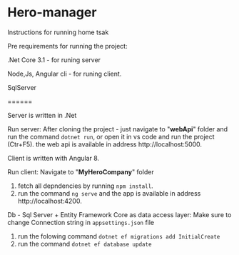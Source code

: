 # Hero-manager

Instructions for running home tsak


Pre requirements for running the project:

.Net Core 3.1 - for runing server

Node,Js, Angular cli - for runing client.

SqlServer

======

Server is written in .Net

Run server:
After cloning the project - just navigate to "**webApi**" folder and run the command ```dotnet run```,
or open it in vs code and run the project (Ctr+F5).
the web api is available in address http://localhost:5000.


Client is written with Angular 8.

Run client:
Navigate to "**MyHeroCompany**" folder
1. fetch all depndencies by running ```npm install```.
2. run the command ```ng serve``` and the app is available in address http://localhost:4200.


Db - Sql Server + Entity Framework Core as data access layer:
Make sure to change Connection string in ```appsettings.json``` file
1. run the folowing command ```dotnet ef migrations add InitialCreate```
2. run the command ```dotnet ef database update```
